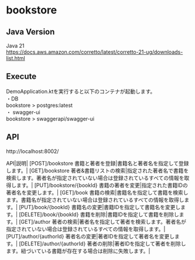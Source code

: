 # bookstore

## Java Version
Java 21  
https://docs.aws.amazon.com/corretto/latest/corretto-21-ug/downloads-list.html  

## Execute
DemoApplication.ktを実行すると以下のコンテナが起動します。  
・DB  
  bookstore > postgres:latest  
・ swagger-ui  
  bookstore > swaggerapi/swagger-ui  

## API
http://localhost:8002/

API|説明|
[POST]/bookstore 書籍と著者を登録|書籍名と著者名を指定して登録します。|
[GET]/bookstore 著者&書籍リストの検索|指定された著者名で書籍を検索します。著者名が指定されていない場合は登録されているすべての情報を取得します。|
[PUT]/bookstore/{bookId} 書籍の著者を変更|指定された書籍IDの著者名を変更します。|
[GET]/book 書籍の検索|書籍名を指定して書籍を検索します。書籍名が指定されていない場合は登録されているすべての情報を取得します。| 
[PUT]/book/{bookId} 書籍名の変更|書籍IDを指定して書籍名を変更します。|
[DELETE]/book/{bookId} 書籍を削除|書籍IDを指定して書籍を削除します。|
[GET]/author 著者の検索|著者名を指定して著者を検索します。著者名が指定されていない場合は登録されているすべての情報を取得します。|
[PUT]/author/{authorId} 著者名の変更|著者IDを指定して著者名を変更します。|
[DELETE]/author/{authorId} 著者の削除|著者IDを指定して著者を削除します。紐づいている書籍が存在する場合は削除に失敗します。|

